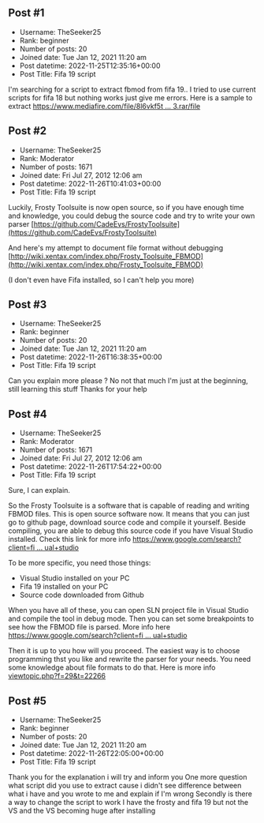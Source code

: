 ## Post #1
- Username: TheSeeker25
- Rank: beginner
- Number of posts: 20
- Joined date: Tue Jan 12, 2021 11:20 am
- Post datetime: 2022-11-25T12:35:16+00:00
- Post Title: Fifa 19 script

I'm searching for a script to extract fbmod from fifa 19..
I tried to use current scripts for fifa 18 but nothing works just give me errors.
Here is a sample to extract 
[https://www.mediafire.com/file/8l6vkf5t ... 3.rar/file](https://www.mediafire.com/file/8l6vkf5tlomd3j1/National+Teams+Kits+22-23.rar/file)
## Post #2
- Username: TheSeeker25
- Rank: Moderator
- Number of posts: 1671
- Joined date: Fri Jul 27, 2012 12:06 am
- Post datetime: 2022-11-26T10:41:03+00:00
- Post Title: Fifa 19 script

Luckily, Frosty Toolsuite is now open source, so if you have enough time and knowledge,
you could debug the source code and try to write your own parser [https://github.com/CadeEvs/FrostyToolsuite](https://github.com/CadeEvs/FrostyToolsuite)

And here's my attempt to document file format without debugging
[http://wiki.xentax.com/index.php/Frosty_Toolsuite_FBMOD](http://wiki.xentax.com/index.php/Frosty_Toolsuite_FBMOD)

(I don't even have Fifa installed, so I can't help you more)
## Post #3
- Username: TheSeeker25
- Rank: beginner
- Number of posts: 20
- Joined date: Tue Jan 12, 2021 11:20 am
- Post datetime: 2022-11-26T16:38:35+00:00
- Post Title: Fifa 19 script

Can you explain more please ? 
No not that much 
I'm just at the beginning, still learning this stuff
Thanks for your help
## Post #4
- Username: TheSeeker25
- Rank: Moderator
- Number of posts: 1671
- Joined date: Fri Jul 27, 2012 12:06 am
- Post datetime: 2022-11-26T17:54:22+00:00
- Post Title: Fifa 19 script

Sure, I can explain.  

So the Frosty Toolsuite is a software that is capable of reading and writing FBMOD files.
This is open source software now. It means that you can just go to github page, download source code and compile it yourself.
Beside compiling, you are able to debug this source code if you have Visual Studio installed.
Check this link for more info [https://www.google.com/search?client=fi ... ual+studio](https://www.google.com/search?client=firefox-b-d&q=how+to+debug+program+in+visual+studio)

To be more specific, you need those things:
- Visual Studio installed on your PC
- Fifa 19 installed on your PC
- Source code downloaded from Github

When you have all of these, you can open SLN project file in Visual Studio and compile the tool in debug mode.
Then you can set some breakpoints to see how the FBMOD file is parsed.
More info here [https://www.google.com/search?client=fi ... ual+studio](https://www.google.com/search?client=firefox-b-d&q=how+to+set+breakpoints+in+visual+studio)


Then it is up to you how will you proceed. The easiest way is to choose programming thst you like and
rewrite the parser for your needs. You need some knowledge about file formats to do that.
Here is more info [viewtopic.php?f=29&t=22266](https://forum.xentax.com/viewtopic.php?f=29&t=22266)
## Post #5
- Username: TheSeeker25
- Rank: beginner
- Number of posts: 20
- Joined date: Tue Jan 12, 2021 11:20 am
- Post datetime: 2022-11-26T22:05:00+00:00
- Post Title: Fifa 19 script

Thank you for the explanation i will try and inform you 
One more question what script did you use to extract cause i didn't see difference between what i have and you wrote to me and explain if I'm wrong 
Secondly is there a way to change the script to work 
I have the frosty and fifa 19 but not the VS and the VS becoming huge after installing
